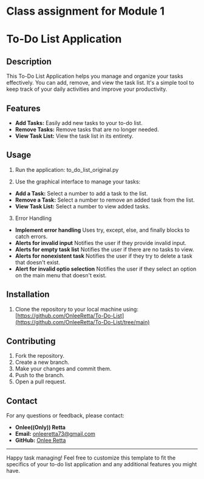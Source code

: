 # Class assignment for Module 1
# To-Do List Application

## Description
This To-Do List Application helps you manage and organize your tasks effectively. You can add, remove, and view the task list. 
It's a simple tool to keep track of your daily activities and improve your productivity.

## Features
- **Add Tasks:** Easily add new tasks to your to-do list.
- **Remove Tasks:** Remove tasks that are no longer needed.
- **View Task List:** View the task list in its entirety.

## Usage
1. Run the application:
to_do_list_original.py

2. Use the graphical interface to manage your tasks:
- **Add a Task:** Select a number to add a task to the list.
- **Remove a Task:** Select a number to remove an added task from the list.
- **View Task List:** Select a number to view added tasks.

3. Error Handling
- **Implement error handling** Uses try, except, else, and finally blocks to catch errors.
- **Alerts for invalid input**  Notifies the user if they provide invalid input.
- **Alerts for empty task list** Notifies the user if there are no tasks to view.
- **Alerts for nonexistent task** Notifies the user if they try to delete a task that doesn't exist.
- **Alert for invalid optio selection** Notifies the user if they select an option on the main menu that doesn't exist.

## Installation
1. Clone the repository to your local machine using: [https://github.com/OnleeRetta/To-Do-List](https://github.com/OnleeRetta/To-Do-List/tree/main)

## Contributing 
1. Fork the repository. 
2. Create a new branch.
3. Make your changes and commit them.
4. Push to the branch.
5. Open a pull request.

## Contact
For any questions or feedback, please contact:
- **Onlee((Only)) Retta**
- **Email:** onleeretta73@gmail.com
- **GitHub:** [Onlee Retta](https://github.com/OnleeRetta)

---

Happy task managing!
Feel free to customize this template to fit the specifics of your to-do list application and any additional features you might have. 

